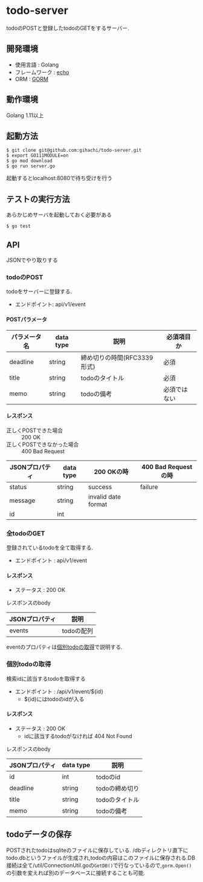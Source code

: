 # todo-server

todoのPOSTと登録したtodoのGETをするサーバー.

## 開発環境

- 使用言語 : Golang
- フレームワーク : [echo](https://echo.labstack.com/)
- ORM : [GORM](https://gorm.io/)

## 動作環境

Golang 1.11以上

## 起動方法

```
$ git clone git@github.com:gihachi/todo-server.git
$ export GO111MODULE=on 
$ go mod download
$ go run server.go
```

起動するとlocalhost:8080で待ち受けを行う

## テストの実行方法

あらかじめサーバを起動しておく必要がある

```
$ go test
```

## API

JSONでやり取りする

### todoのPOST

todoをサーバーに登録する.

- エンドポイント: api/v1/event

#### POSTパラメータ

| パラメータ名 | data type | 説明        | 必須項目か  |
|----------|-----------|--------------|------------|
| deadline | string    | 締め切りの時間(RFC3339 形式)| 必須       |
| title    | string    | todoのタイトル | 必須       |
| memo     | string    | todoの備考    | 必須ではない |

#### レスポンス

<dl>
    <dt>正しくPOSTできた場合</dt>
    <dd>200 OK</dd>
    <dt>正しくPOSTできなかった場合</dt>
    <dd>400 Bad Request</dd>
</dl>

|  JSONプロパティ| data type | 200 OKの時  | 400 Bad Requestの時 | 
|---------|--------------|------------|---------------------|
| status  | string     |success    | failure             |
| message | string     | invalid date format |
| id      | int        |                     | 

### 全todoのGET

登録されているtodoを全て取得する.

- エンドポイント : api/v1/event

#### レスポンス

- ステータス : 200 OK

レスポンスのbody

| JSONプロパティ | 説明  |
|---------|------------|
| events  | todoの配列  | 

eventのプロパティは[個別todoの取得](#個別todoの取得)で説明する.

### 個別todoの取得

検索idに該当するtodoを取得する

- エンドポイント : /api/v1/event/${id}
  - ${id}にはtodoのidが入る

#### レスポンス

- ステータス : 200 OK
  - idに該当するtodoがなければ 404 Not Found

レスポンスのbody

|  JSONプロパティ | data type | 説明    |  
|----------|--------------|-----------|
| id       | int         | todoのid     |
| deadline | string      | todoの締め切り |
| title    | string      | todoのタイトル |
| memo     | string      | todoの備考    |


## todoデータの保存

POSTされたtodoはsqliteのファイルに保存している.
/dbディレクトリ直下にtodo.dbというファイルが生成され,todoの内容はこのファイルに保存される.DB接続は全て/util/ConnectionUtil.goの`GetDB()`で行なっているので,`gorm.Open()`の引数を変えれば別のデータベースに接続することも可能.


